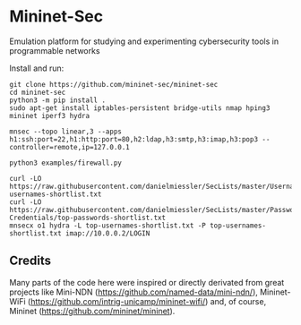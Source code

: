 # Mininet-Sec
Emulation platform for studying and experimenting cybersecurity tools in programmable networks

Install and run:
```
git clone https://github.com/mininet-sec/mininet-sec
cd mininet-sec
python3 -m pip install .
sudo apt-get install iptables-persistent bridge-utils nmap hping3 mininet iperf3 hydra

mnsec --topo linear,3 --apps h1:ssh:port=22,h1:http:port=80,h2:ldap,h3:smtp,h3:imap,h3:pop3 --controller=remote,ip=127.0.0.1

python3 examples/firewall.py

curl -LO https://raw.githubusercontent.com/danielmiessler/SecLists/master/Usernames/top-usernames-shortlist.txt
curl -LO https://raw.githubusercontent.com/danielmiessler/SecLists/master/Passwords/Common-Credentials/top-passwords-shortlist.txt
mnsecx o1 hydra -L top-usernames-shortlist.txt -P top-usernames-shortlist.txt imap://10.0.0.2/LOGIN
```

## Credits

Many parts of the code here were inspired or directly derivated from great projects like
Mini-NDN (https://github.com/named-data/mini-ndn/), Mininet-WiFi 
(https://github.com/intrig-unicamp/mininet-wifi/) and, of course, Mininet
(https://github.com/mininet/mininet).
